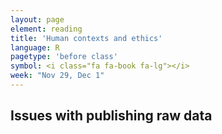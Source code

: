 ```yaml
---
layout: page
element: reading
title: 'Human contexts and ethics'
language: R
pagetype: 'before class'
symbol: <i class="fa fa-book fa-lg"></i>
week: "Nov 29, Dec 1"
---
```


## Issues with publishing raw data
